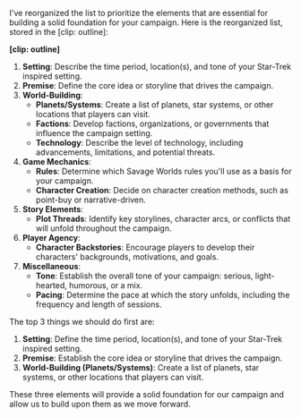 I've reorganized the list to prioritize the elements that are essential for building a solid foundation for your campaign. Here is the reorganized list, stored in the [clip: outline]:

**[clip: outline]**

1. **Setting**: Describe the time period, location(s), and tone of your Star-Trek inspired setting.
2. **Premise**: Define the core idea or storyline that drives the campaign.
3. **World-Building**:
	* **Planets/Systems**: Create a list of planets, star systems, or other locations that players can visit.
	* **Factions**: Develop factions, organizations, or governments that influence the campaign setting.
	* **Technology**: Describe the level of technology, including advancements, limitations, and potential threats.
4. **Game Mechanics**:
	* **Rules**: Determine which Savage Worlds rules you'll use as a basis for your campaign.
	* **Character Creation**: Decide on character creation methods, such as point-buy or narrative-driven.
5. **Story Elements**:
	* **Plot Threads**: Identify key storylines, character arcs, or conflicts that will unfold throughout the campaign.
6. **Player Agency**:
	* **Character Backstories**: Encourage players to develop their characters' backgrounds, motivations, and goals.
7. **Miscellaneous**:
	* **Tone**: Establish the overall tone of your campaign: serious, light-hearted, humorous, or a mix.
	* **Pacing**: Determine the pace at which the story unfolds, including the frequency and length of sessions.

The top 3 things we should do first are:

1. **Setting**: Define the time period, location(s), and tone of your Star-Trek inspired setting.
2. **Premise**: Establish the core idea or storyline that drives the campaign.
3. **World-Building (Planets/Systems)**: Create a list of planets, star systems, or other locations that players can visit.

These three elements will provide a solid foundation for our campaign and allow us to build upon them as we move forward.


